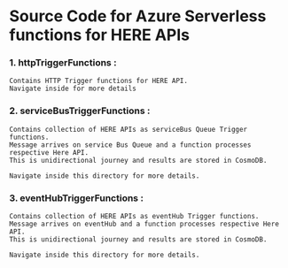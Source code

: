 # Source Code for Azure Serverless functions for  HERE APIs


### 1. httpTriggerFunctions :
	Contains HTTP Trigger functions for HERE API.
	Navigate inside for more details

### 2. serviceBusTriggerFunctions :
	Contains collection of HERE APIs as serviceBus Queue Trigger functions.
	Message arrives on service Bus Queue and a function processes respective Here API.		
	This is unidirectional journey and results are stored in CosmoDB.

	Navigate inside this directory for more details.

### 3. eventHubTriggerFunctions :
	Contains collection of HERE APIs as eventHub Trigger functions.
	Message arrives on eventHub and a function processes respective Here API.		
	This is unidirectional journey and results are stored in CosmoDB.

	Navigate inside this directory for more details.

	
